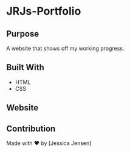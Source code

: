 # JRJs-Portfolio

## Purpose
A website that shows off my working progress.

## Built With
* HTML
* CSS

## Website


## Contribution
Made with ❤️ by [Jessica Jensen]
